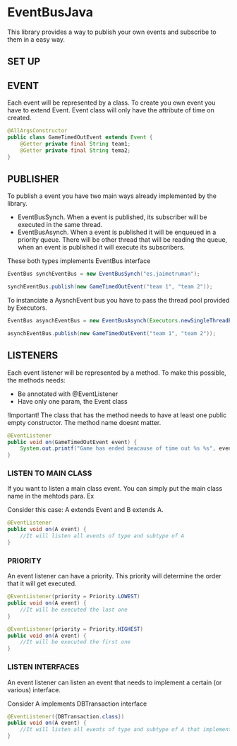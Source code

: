 # EventBusJava

This library provides a way to publish your own events and subscribe to them in a easy way.

## SET UP

## EVENT

Each event will be represented by a class. To create you own event you have to extend Event. Event class will only have the attribute of time on created. 

```java
@AllArgsConstructor
public class GameTimedOutEvent extends Event {
    @Getter private final String team1;
    @Getter private final String tema2;
}
```

## PUBLISHER

To publish a event you have two main ways already implemented by the library. 

* EventBusSynch. When a event is published, its subscriber will be executed in the same thread.
* EventBusAsynch. When a event is published it will be enqueued in a priority queue. There will be other thread that will be reading the queue, when an event is published it will execute its subscribers.

These both types implements EventBus interface

```java
EventBus synchEventBus = new EventBusSynch("es.jaimetruman");

synchEventBus.publish(new GameTimedOutEvent("team 1", "team 2"));
```

To instanciate a AysnchEvent bus you have to pass the thread pool provided by Executors.

```java
EventBus asynchEventBus = new EventBusAsynch(Executors.newSingleThreadExecutor(), "myPackag");

asynchEventBus.publish(new GameTimedOutEvent("team 1", "team 2"));
```

## LISTENERS

Each event listener will be represented by a method. To make this possible, the methods needs:

* Be annotated with @EventListener
* Have only one param, the Event class

!Important! The class that has the method needs to have at least one public empty constructor. The method name doesnt matter.

```java
@EventListener
public void on(GameTimedOutEvent event) {
    System.out.printf("Game has ended beacause of time out %s %s", event.getTeam1(), event.getTeam2());
}
```
### LISTEN TO MAIN CLASS

If you want to listen a main class event. You can simply put the main class name in the mehtods para. Ex

Consider this case: A extends Event and B extends A. 

```java
@EventListener
public void on(A event) {
    //It will listen all events of type and subtype of A
}
```

### PRIORITY

An event listener can have a priority. This priority will determine the order that it will get executed.

```java
@EventListener(priority = Priority.LOWEST)
public void on(A event) {
    //It will be executed the last one
}

@EventListener(priority = Priority.HIGHEST)
public void on(A event) {
    //It will be executed the first one
}
```
### LISTEN INTERFACES

An event listener can listen an event that needs to implement a certain (or various) interface.

Consider A implements DBTransaction interface

```java
@EventListener({DBTransaction.class})
public void on(A event) {
    //It will listen all events of type and subtype of A that implements DBTransaction interfae
}
```
